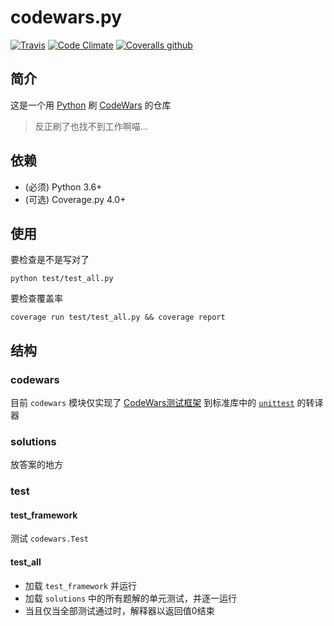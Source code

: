 # codewars.py

[![Travis](https://img.shields.io/travis/oopsno/codewars.py.svg?style=flat-square)]()
[![Code Climate](https://img.shields.io/codeclimate/maintainability/oopsno/codewars.py.svg?style=flat-square)]()
[![Coveralls github](https://img.shields.io/coveralls/oopsno/codewars.py/master.svg?style=flat-square)]()

## 简介

这是一个用 [Python][Python] 刷 [CodeWars][CodeWars] 的仓库

> 反正刷了也找不到工作啊喵...

## 依赖

+ (必须) Python 3.6+
+ (可选) Coverage.py 4.0+

## 使用

要检查是不是写对了

```shell
python test/test_all.py
```

要检查覆盖率

```shell
coverage run test/test_all.py && coverage report
```

## 结构

### codewars

目前 `codewars` 模块仅实现了 [CodeWars测试框架][CWTF] 到标准库中的 [`unittest`][PyUT] 的转译器

### solutions

放答案的地方

### test

#### test_framework

测试 `codewars.Test`

#### test_all

- 加载 `test_framework` 并运行
- 加载 `solutions` 中的所有题解的单元测试，并逐一运行
- 当且仅当全部测试通过时，解释器以返回值0结束



[CodeWars]: https://www.codewars.com
[Python]: https://www.python.org
[CWTF]: https://github.com/Codewars/codewars.com/wiki/Codewars-Python-Test-Framework
[PyUT]: https://docs.python.org/3/library/unittest.html
